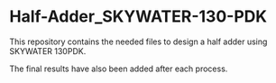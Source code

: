 # Half-Adder_SKYWATER-130-PDK

This repository contains the needed files to design a half adder using SKYWATER 130PDK.

The final results have also been added after each process.
